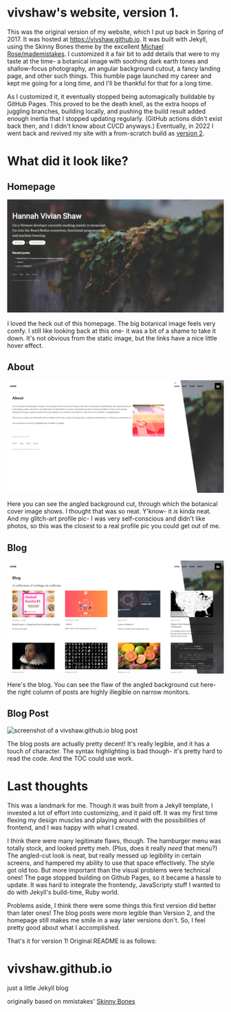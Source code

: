 # vivshaw's website, version 1.

This was the original version of my website, which I put up back in Spring of 2017. It was hosted at https://vivshaw.github.io. It was built with Jekyll, using the Skinny Bones theme by the excellent [Michael Rose/mademistakes](https://mademistakes.com/). I customized it a fair bit to add details that were to my taste at the time- a botanical image with soothing dark earth tones and shallow-focus photography, an angular background cutout, a fancy landing page, and other such things. This humble page launched my career and kept me going for a long time, and I'll be thankful for that for a long time.

As I customized it, it eventually stopped being automagically buildable by GitHub Pages. This proved to be the death knell, as the extra hoops of juggling branches, building locally, and pushing the build result added enough inertia that I stopped updating regularly. (GitHub actions didn't exist back then, and I didn't know about CI/CD anyways.) Eventually, in 2022 I went back and revived my site with a from-scratch build as [version 2](https://github.com/vivshaw/vivshaw.net/tree/v2).

# What did it look like?

## Homepage

![screenshot of the vivshaw.github.io homepage](./__archival_images/v1-homepage.png)

I loved the heck out of this homepage. The big botanical image feels very comfy. I still like looking back at this one- it was a bit of a shame to take it down. It's not obvious from the static image, but the links have a nice little hover effect.

## About

![screenshot of the vivshaw.github.io about page](./__archival_images/v1-about.png)

Here you can see the angled background cut, through which the botanical cover image shows. I thought that was so neat. Y'know- it _is_ kinda neat. And my glitch-art profile pic- I was very self-conscious and didn't like photos, so this was the closest to a real profile pic you could get out of me.

## Blog

![screenshot of the vivshaw.github.io blog page](./__archival_images/v1-blog.png)

Here's the blog. You can see the flaw of the angled background cut here- the right column of posts are highly illegible on narrow monitors.

## Blog Post

![screenshot of a vivshaw.github.io blog post](./__archival_images/v1-blog_post.png)

The blog posts are actually pretty decent! It's really legible, and it has a touch of character. The syntax highlighting is bad though- it's pretty hard to read the code. And the TOC could use work.

# Last thoughts

This was a landmark for me. Though it was built from a Jekyll template, I invested a lot of effort into customizing, and it paid off. It was my first time flexing my design muscles and playing around with the possibilities of frontend, and I was happy with what I created.

I think there were many legitimate flaws, though. The hamburger menu was totally stock, and looked pretty meh. (Plus, does it really _need_ that menu?) The angled-cut look is neat, but really messed up legibility in certain screens, and hampered my ability to use that space effectively. The style got old too. But more important than the visual problems were technical ones! The page stopped building on Github Pages, so it became a hassle to update. It was hard to integrate the frontendy, JavaScripty stuff I wanted to do with Jekyll's build-time, Ruby world.

Problems aside, I think there were some things this first version did better than later ones! The blog posts were more legible than Version 2, and the homepage still makes me smile in a way later versions don't. So, I feel pretty good about what I accomplished. 

That's it for version 1! Original README is as follows:

# vivshaw.github.io

just a little Jekyll blog

originally based on mmistakes' [Skinny Bones](https://github.com/mmistakes/skinny-bones-jekyll)
